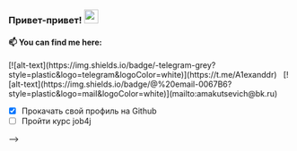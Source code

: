### Привет-привет! <img src="https://media.giphy.com/media/hvRJCLFzcasrR4ia7z/giphy.gif" width="25px">

<!--
**AMakutsevi4/AMakutsevi4** is a ✨ _special_ ✨ repository because its `README.md` (this file) appears on your GitHub profile.

Here are some ideas to get you started:

- 🔭 I’m currently working on ...
- 🌱 I’m currently learning ...
- 👯 I’m looking to collaborate on ...
- 🤔 I’m looking for help with ...
- 💬 Ask me about ...
- 📫 How to reach me: ...
- 😄 Pronouns: ...
- ⚡ Fun fact: ...
-->

<h4> 📫  You can find me here:</h4>
[![alt-text](https://img.shields.io/badge/-telegram-grey?style=plastic&logo=telegram&logoColor=white)](https://t.me/A1exanddr)&nbsp;&nbsp;
[![alt-text](https://img.shields.io/badge/@%20email-0067B6?style=plastic&logo=mail&logoColor=white)](mailto:amakutsevich@bk.ru)&nbsp;&nbsp;




<!--
🚧 **Мои задачи на ближайшее время:**
<!-- TODO-IST:START -->
* [x] Прокачать свой профиль на Github
* [ ] Пройти курс job4j
<!-- TODO-IST:END -->
-->
